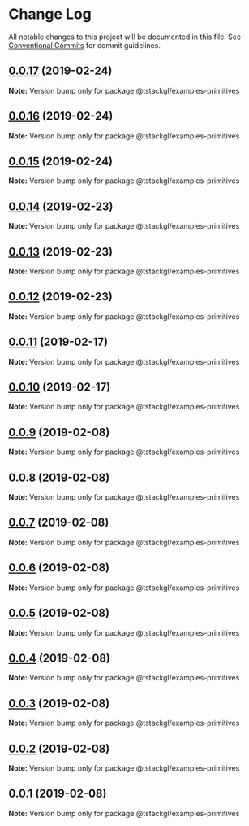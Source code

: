 # Change Log

All notable changes to this project will be documented in this file.
See [Conventional Commits](https://conventionalcommits.org) for commit guidelines.

## [0.0.17](https://github.com/nkint/tstackgl/compare/@tstackgl/examples-primitives@0.0.16...@tstackgl/examples-primitives@0.0.17) (2019-02-24)

**Note:** Version bump only for package @tstackgl/examples-primitives





## [0.0.16](https://github.com/nkint/tstackgl/compare/@tstackgl/examples-primitives@0.0.15...@tstackgl/examples-primitives@0.0.16) (2019-02-24)

**Note:** Version bump only for package @tstackgl/examples-primitives





## [0.0.15](https://github.com/nkint/tstackgl/compare/@tstackgl/examples-primitives@0.0.14...@tstackgl/examples-primitives@0.0.15) (2019-02-24)

**Note:** Version bump only for package @tstackgl/examples-primitives





## [0.0.14](https://github.com/nkint/tstackgl/compare/@tstackgl/examples-primitives@0.0.13...@tstackgl/examples-primitives@0.0.14) (2019-02-23)

**Note:** Version bump only for package @tstackgl/examples-primitives





## [0.0.13](https://github.com/nkint/tstackgl/compare/@tstackgl/examples-primitives@0.0.12...@tstackgl/examples-primitives@0.0.13) (2019-02-23)

**Note:** Version bump only for package @tstackgl/examples-primitives





## [0.0.12](https://github.com/nkint/tstackgl/compare/@tstackgl/examples-primitives@0.0.11...@tstackgl/examples-primitives@0.0.12) (2019-02-23)

**Note:** Version bump only for package @tstackgl/examples-primitives





## [0.0.11](https://github.com/nkint/tstackgl/compare/@tstackgl/examples-primitives@0.0.10...@tstackgl/examples-primitives@0.0.11) (2019-02-17)

**Note:** Version bump only for package @tstackgl/examples-primitives





## [0.0.10](https://github.com/nkint/tstackgl/compare/@tstackgl/examples-primitives@0.0.9...@tstackgl/examples-primitives@0.0.10) (2019-02-17)

**Note:** Version bump only for package @tstackgl/examples-primitives





## [0.0.9](https://github.com/nkint/tstackgl/compare/@tstackgl/examples-primitives@0.0.8...@tstackgl/examples-primitives@0.0.9) (2019-02-08)

**Note:** Version bump only for package @tstackgl/examples-primitives





## 0.0.8 (2019-02-08)

**Note:** Version bump only for package @tstackgl/examples-primitives





## [0.0.7](https://github.com/nkint/tstackgl/compare/@tstackgl/examples-primitives@0.0.3...@tstackgl/examples-primitives@0.0.7) (2019-02-08)

**Note:** Version bump only for package @tstackgl/examples-primitives





## [0.0.6](https://github.com/nkint/tstackgl/compare/@tstackgl/examples-primitives@0.0.3...@tstackgl/examples-primitives@0.0.6) (2019-02-08)

**Note:** Version bump only for package @tstackgl/examples-primitives





## [0.0.5](https://github.com/nkint/tstackgl/compare/@tstackgl/examples-primitives@0.0.3...@tstackgl/examples-primitives@0.0.5) (2019-02-08)

**Note:** Version bump only for package @tstackgl/examples-primitives





## [0.0.4](https://github.com/nkint/tstackgl/compare/@tstackgl/examples-primitives@0.0.3...@tstackgl/examples-primitives@0.0.4) (2019-02-08)

**Note:** Version bump only for package @tstackgl/examples-primitives





## [0.0.3](https://github.com/nkint/tstackgl/compare/@tstackgl/examples-primitives@0.0.2...@tstackgl/examples-primitives@0.0.3) (2019-02-08)

**Note:** Version bump only for package @tstackgl/examples-primitives





## [0.0.2](https://github.com/nkint/tstackgl/compare/@tstackgl/examples-primitives@0.0.1...@tstackgl/examples-primitives@0.0.2) (2019-02-08)

**Note:** Version bump only for package @tstackgl/examples-primitives





## 0.0.1 (2019-02-08)

**Note:** Version bump only for package @tstackgl/examples-primitives
